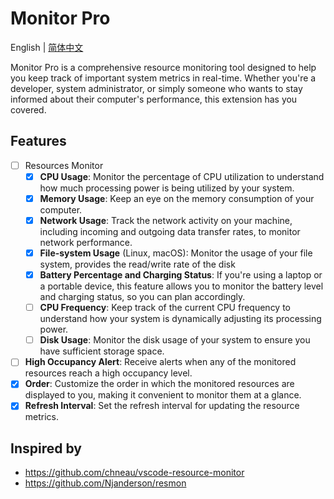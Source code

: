 # Monitor Pro

English | [简体中文](./README_ZH.md)

Monitor Pro is a comprehensive resource monitoring tool designed to help you keep track of important system metrics in real-time. Whether you're a developer, system administrator, or simply someone who wants to stay informed about their computer's performance, this extension has you covered.

## Features

- [ ] Resources Monitor
  - [x] **CPU Usage**: Monitor the percentage of CPU utilization to understand how much processing power is being utilized by your system.
  - [x] **Memory Usage**: Keep an eye on the memory consumption of your computer.
  - [x] **Network Usage**: Track the network activity on your machine, including incoming and outgoing data transfer rates, to monitor network performance.
  - [x] **File-system Usage** (Linux, macOS): Monitor the usage of your file system, provides the read/write rate of the disk
  - [x] **Battery Percentage and Charging Status**: If you're using a laptop or a portable device, this feature allows you to monitor the battery level and charging status, so you can plan accordingly.
  - [ ] **CPU Frequency**: Keep track of the current CPU frequency to understand how your system is dynamically adjusting its processing power.
  - [ ] **Disk Usage**: Monitor the disk usage of your system to ensure you have sufficient storage space.
- [ ] **High Occupancy Alert**: Receive alerts when any of the monitored resources reach a high occupancy level.
- [x] **Order**: Customize the order in which the monitored resources are displayed to you, making it convenient to monitor them at a glance.
- [x] **Refresh Interval**: Set the refresh interval for updating the resource metrics.

## Inspired by

- <https://github.com/chneau/vscode-resource-monitor>
- <https://github.com/Njanderson/resmon>
